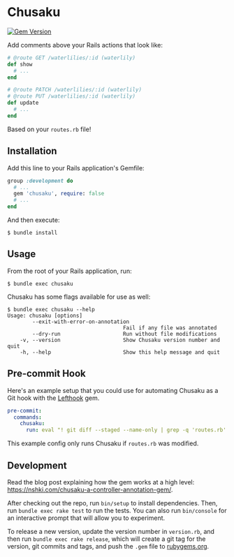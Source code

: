 # Chusaku

[![Gem Version](https://badge.fury.io/rb/chusaku.svg)](https://badge.fury.io/rb/chusaku)

Add comments above your Rails actions that look like:

```ruby
# @route GET /waterlilies/:id (waterlily)
def show
  # ...
end

# @route PATCH /waterlilies/:id (waterlily)
# @route PUT /waterlilies/:id (waterlily)
def update
  # ...
end
```

Based on your `routes.rb` file!


## Installation

Add this line to your Rails application's Gemfile:

```ruby
group :development do
  # ...
  gem 'chusaku', require: false
  # ...
end
```

And then execute:

```
$ bundle install
```


## Usage

From the root of your Rails application, run:

```
$ bundle exec chusaku
```

Chusaku has some flags available for use as well:

```
$ bundle exec chusaku --help
Usage: chusaku [options]
        --exit-with-error-on-annotation
                                     Fail if any file was annotated
        --dry-run                    Run without file modifications
    -v, --version                    Show Chusaku version number and quit
    -h, --help                       Show this help message and quit
```


## Pre-commit Hook

Here's an example setup that you could use for automating Chusaku as a Git hook
with the [Lefthook](https://github.com/Arkweid/lefthook) gem.

```yaml
pre-commit:
  commands:
    chusaku:
      run: eval "! git diff --staged --name-only | grep -q 'routes.rb' && exit 0 || bundle exec chusaku --exit-with-error-on-annotation"
```

This example config only runs Chusaku if `routes.rb` was modified.


## Development

Read the blog post explaining how the gem works at a high level:
https://nshki.com/chusaku-a-controller-annotation-gem/.

After checking out the repo, run `bin/setup` to install dependencies. Then, run
`bundle exec rake test` to run the tests. You can also run `bin/console` for an
interactive prompt that will allow you to experiment.

To release a new version, update the version number in `version.rb`, and then
run `bundle exec rake release`, which will create a git tag for the version,
git commits and tags, and push the `.gem` file to
[rubygems.org](https://rubygems.org).
